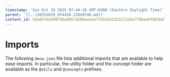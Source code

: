 ```yaml
---
timestamp: 'Sun Oct 19 2025 07:44:16 GMT-0400 (Eastern Daylight Time)'
parent: '[[..\20251019_074416.228e074b.md]]'
content_id: 5da05fda588fd6ed057d206aee1e77b552e2d2517126e7f9bee6f662bd7c0afe
---
```


# Imports

The following `deno.json` file lists additional imports that are available to help ease imports. In particular, the utility folder and the concept folder are available as the `@utils` and `@concepts` prefixes.
